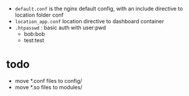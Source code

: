 - `default.conf` is the nginx default config, with an include directive to location folder conf
- `location_app.conf` location directive to dashboard container
- `.htpasswd` : basic auth with user:pwd
    - bob:bob
    - test:test

# todo
- move *.conf files to config/
- move *.so files to modules/
